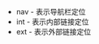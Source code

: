 + nav - 表示导航栏定位
+ int - 表示内部链接定位
+ ext - 表示外部链接定位


[nav.runtime]:  #{nav.runtime}   (容器)
[nav.device]:   #{nav.device}    (设备)
[nav.launcher]: #{nav.launcher}  (启动器)
[nav.webview]:  #{nav.webview}   (Webview)
[nav.widget]:   #{nav.widget}    (弹层)
[nav.service]:  #{nav.service}   (纷享业务)
[nav.media]:    #{nav.media}     (媒体)
[nav.util]:     #{nav.util}      (通用)

[nav.appendix.error]:  #{nav.appendix.error}   (错误码汇总表)
[nav.open.ticket]:     #{nav.open.ticket}      (获取jsapi_ticket)

[ext.debuggor]: #{ext.debuggor} (调试控制台)



